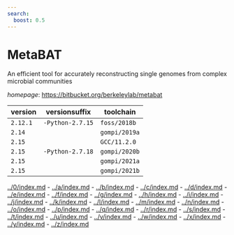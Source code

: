 ```yaml
---
search:
  boost: 0.5
---
```

# MetaBAT

An efficient tool for accurately reconstructing single genomes from complex microbial communities

*homepage*: <https://bitbucket.org/berkeleylab/metabat>

version | versionsuffix | toolchain
--------|---------------|----------
``2.12.1`` | ``-Python-2.7.15`` | ``foss/2018b``
``2.14`` |  | ``gompi/2019a``
``2.15`` |  | ``GCC/11.2.0``
``2.15`` | ``-Python-2.7.18`` | ``gompi/2020b``
``2.15`` |  | ``gompi/2021a``
``2.15`` |  | ``gompi/2021b``

[../0/index.md](0) - [../a/index.md](a) - [../b/index.md](b) - [../c/index.md](c) - [../d/index.md](d) - [../e/index.md](e) - [../f/index.md](f) - [../g/index.md](g) - [../h/index.md](h) - [../i/index.md](i) - [../j/index.md](j) - [../k/index.md](k) - [../l/index.md](l) - [../m/index.md](m) - [../n/index.md](n) - [../o/index.md](o) - [../p/index.md](p) - [../q/index.md](q) - [../r/index.md](r) - [../s/index.md](s) - [../t/index.md](t) - [../u/index.md](u) - [../v/index.md](v) - [../w/index.md](w) - [../x/index.md](x) - [../y/index.md](y) - [../z/index.md](z)

